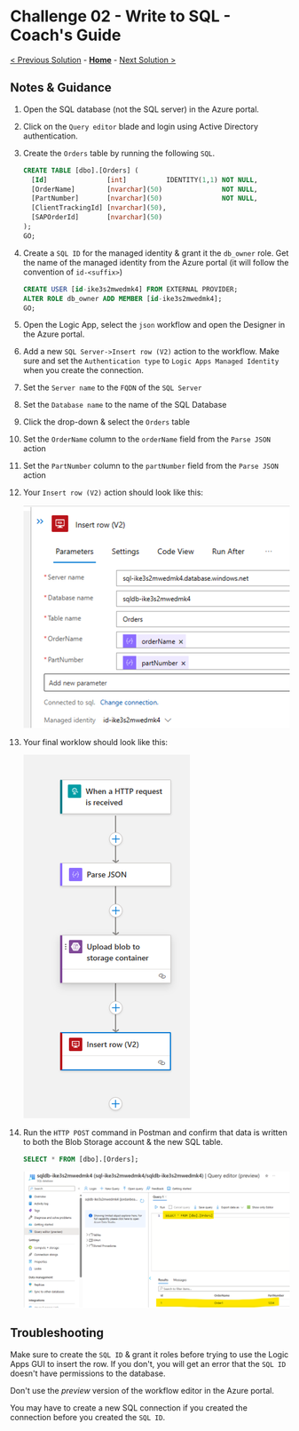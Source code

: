 # Challenge 02 - Write to SQL - Coach's Guide 

[< Previous Solution](./Solution-01.md) - **[Home](./README.md)** - [Next Solution >](./Solution-03.md)

## Notes & Guidance

1.  Open the SQL database (not the SQL server) in the Azure portal.

1.  Click on the `Query editor` blade and login using Active Directory authentication.

1.  Create the `Orders` table by running the following `SQL`.

    ```sql
    CREATE TABLE [dbo].[Orders] (
      [Id]               [int]          IDENTITY(1,1) NOT NULL,
      [OrderName]        [nvarchar](50)               NOT NULL,
      [PartNumber]       [nvarchar](50)               NOT NULL,
      [ClientTrackingId] [nvarchar](50),
      [SAPOrderId]       [nvarchar](50)
    );
    GO;
    ```

1.  Create a `SQL ID` for the managed identity & grant it the `db_owner` role. Get the name of the managed identity from the Azure portal (it will follow the convention of `id-<suffix>`)

    ```sql
    CREATE USER [id-ike3s2mwedmk4] FROM EXTERNAL PROVIDER;
    ALTER ROLE db_owner ADD MEMBER [id-ike3s2mwedmk4];
    GO;
    ```

1.  Open the Logic App, select the `json` workflow and open the Designer in the Azure portal.

1.  Add a new `SQL Server->Insert row (V2)` action to the workflow. Make sure and set the `Authentication type` to `Logic Apps Managed Identity` when you create the connection.

1.  Set the `Server name` to the `FQDN` of the `SQL Server`

1.  Set the `Database name` to the name of the SQL Database

1.  Click the drop-down & select the `Orders` table

1.  Set the `OrderName` column to the `orderName` field from the `Parse JSON` action

1.  Set the `PartNumber` column to the `partNumber` field from the `Parse JSON` action

1.  Your `Insert row (V2)` action should look like this:

    ![Add SQL Server action](./Solutions/Solution-02/.img/insert-row-v2-completed.png)

1.  Your final worklow should look like this:

    ![Final workflow](./Solutions/Solution-02/.img/json-workflow-completed.png)

1.  Run the `HTTP POST` command in Postman and confirm that data is written to both the Blob Storage account & the new SQL table.

    ```sql
    SELECT * FROM [dbo].[Orders];
    ```

    ![SQL query results](./Solutions/Solution-02/.img/sql.png)

## Troubleshooting

Make sure to create the `SQL ID` & grant it roles before trying to use the Logic Apps GUI to insert the row. If you don't, you will get an error that the `SQL ID` doesn't have permissions to the database.

Don't use the _preview_ version of the workflow editor in the Azure portal.

You may have to create a new SQL connection if you created the connection before you created the `SQL ID`.